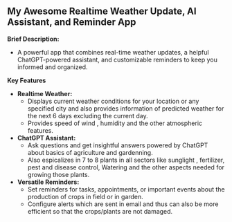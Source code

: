 ## My Awesome Realtime Weather Update, AI Assistant, and Reminder App

**Brief Description:**
* A powerful app that combines real-time weather updates, a helpful ChatGPT-powered assistant, and customizable reminders to keep you informed and organized.  

**Key Features**

* **Realtime Weather:**
    * Displays current weather conditions for your location or any specified city and also provides information of predicted weather for the next 6 days excluding the current day.
    * Provides speed of wind , humidity and the other atmospheric features.
* **ChatGPT Assistant:** 
    * Ask questions and get insightful answers powered by ChatGPT about basics of agriculture and gardenning. 
    * Also espicalizes in 7 to 8 plants in all sectors like sunglight , fertilizer, pest and disease control, Watering and the other aspects needed for growing those plants.
* **Versatile Reminders:** 
    * Set reminders for tasks, appointments,  or important events about the production of crops in field or in garden.
    * Configure alerts which are sent in email and thus can also be more efficient so that the crops/plants are not damaged.
